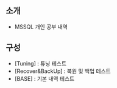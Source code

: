 ## 소개
- MSSQL 개인 공부 내역

## 구성
- [Tuning] : 튜닝 테스트
- [Recover&BackUp] : 복원 및 백업 테스트
- [BASE] : 기본 내역 테스트
